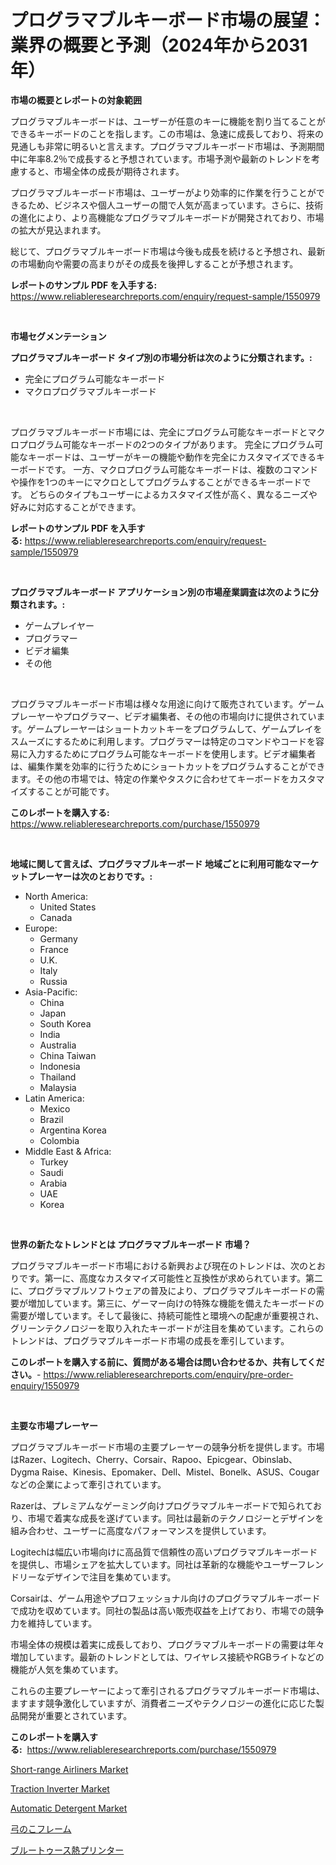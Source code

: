 <p><h1>プログラマブルキーボード市場の展望：業界の概要と予測（2024年から2031年）</h1></p><p><strong>市場の概要とレポートの対象範囲</strong></p>
<p><p>プログラマブルキーボードは、ユーザーが任意のキーに機能を割り当てることができるキーボードのことを指します。この市場は、急速に成長しており、将来の見通しも非常に明るいと言えます。プログラマブルキーボード市場は、予測期間中に年率8.2％で成長すると予想されています。市場予測や最新のトレンドを考慮すると、市場全体の成長が期待されます。</p><p>プログラマブルキーボード市場は、ユーザーがより効率的に作業を行うことができるため、ビジネスや個人ユーザーの間で人気が高まっています。さらに、技術の進化により、より高機能なプログラマブルキーボードが開発されており、市場の拡大が見込まれます。</p><p>総じて、プログラマブルキーボード市場は今後も成長を続けると予想され、最新の市場動向や需要の高まりがその成長を後押しすることが予想されます。</p></p>
<p><strong>レポートのサンプル PDF を入手する:</strong> <a href="https://www.reliableresearchreports.com/enquiry/request-sample/1550979">https://www.reliableresearchreports.com/enquiry/request-sample/1550979</a></p>
<p>&nbsp;</p>
<p><strong>市場セグメンテーション</strong></p>
<p><strong>プログラマブルキーボード タイプ別の市場分析は次のように分類されます。:</strong></p>
<p><ul><li>完全にプログラム可能なキーボード</li><li>マクロプログラマブルキーボード</li></ul></p>
<p>&nbsp;</p>
<p><p>プログラマブルキーボード市場には、完全にプログラム可能なキーボードとマクロプログラム可能なキーボードの2つのタイプがあります。 完全にプログラム可能なキーボードは、ユーザーがキーの機能や動作を完全にカスタマイズできるキーボードです。 一方、マクロプログラム可能なキーボードは、複数のコマンドや操作を1つのキーにマクロとしてプログラムすることができるキーボードです。 どちらのタイプもユーザーによるカスタマイズ性が高く、異なるニーズや好みに対応することができます。</p></p>
<p><strong>レポートのサンプル PDF を入手する:</strong>&nbsp;<a href="https://www.reliableresearchreports.com/enquiry/request-sample/1550979">https://www.reliableresearchreports.com/enquiry/request-sample/1550979</a></p>
<p>&nbsp;</p>
<p><strong> プログラマブルキーボード アプリケーション別の市場産業調査は次のように分類されます。:</strong></p>
<p><ul><li>ゲームプレイヤー</li><li>プログラマー</li><li>ビデオ編集</li><li>その他</li></ul></p>
<p>&nbsp;</p>
<p><p>プログラマブルキーボード市場は様々な用途に向けて販売されています。ゲームプレーヤーやプログラマー、ビデオ編集者、その他の市場向けに提供されています。ゲームプレーヤーはショートカットキーをプログラムして、ゲームプレイをスムーズにするために利用します。プログラマーは特定のコマンドやコードを容易に入力するためにプログラム可能なキーボードを使用します。ビデオ編集者は、編集作業を効率的に行うためにショートカットをプログラムすることができます。その他の市場では、特定の作業やタスクに合わせてキーボードをカスタマイズすることが可能です。</p></p>
<p><strong>このレポートを購入する:</strong>&nbsp; <a href="https://www.reliableresearchreports.com/purchase/1550979">https://www.reliableresearchreports.com/purchase/1550979</a></p>
<p>&nbsp;</p>
<p><strong>地域に関して言えば、プログラマブルキーボード 地域ごとに利用可能なマーケットプレーヤーは次のとおりです。:</strong></p>
<p><ul>
    <li>
        North America:
        <ul>
            <li>United States</li>
            <li>Canada</li>
        </ul>
    </li>
    <li>
        Europe:
        <ul>
            <li>Germany</li>
            <li>France</li>
            <li>U.K.</li>
            <li>Italy</li>
            <li>Russia</li>
        </ul>
    </li>
    <li>
        Asia-Pacific:
        <ul>
            <li>China</li>
            <li>Japan</li>
            <li>South Korea</li>
            <li>India</li>
            <li>Australia</li>
            <li>China Taiwan</li>
            <li>Indonesia</li>
            <li>Thailand</li>
            <li>Malaysia</li>
        </ul>
    </li>
    <li>
        Latin America:
        <ul>
            <li>Mexico</li>
            <li>Brazil</li>
            <li>Argentina Korea</li>
            <li>Colombia</li>
        </ul>
    </li>
    <li>
        Middle East & Africa:
        <ul>
            <li>Turkey</li>
            <li>Saudi</li>
            <li>Arabia</li>
            <li>UAE</li>
            <li>Korea</li>
        </ul>
    </li>
    </ul></p>
<p>&nbsp;</p>
<p><strong>世界の新たなトレンドとは プログラマブルキーボード 市場？</strong></p>
<p><p>プログラマブルキーボード市場における新興および現在のトレンドは、次のとおりです。第一に、高度なカスタマイズ可能性と互換性が求められています。第二に、プログラマブルソフトウェアの普及により、プログラマブルキーボードの需要が増加しています。第三に、ゲーマー向けの特殊な機能を備えたキーボードの需要が増しています。そして最後に、持続可能性と環境への配慮が重要視され、グリーンテクノロジーを取り入れたキーボードが注目を集めています。これらのトレンドは、プログラマブルキーボード市場の成長を牽引しています。</p></p>
<p><strong>このレポートを購入する前に、質問がある場合は問い合わせるか、共有してください。</strong>- <a href="https://www.reliableresearchreports.com/enquiry/pre-order-enquiry/1550979">https://www.reliableresearchreports.com/enquiry/pre-order-enquiry/1550979</a></p>
<p>&nbsp;</p>
<p><strong>主要な市場プレーヤー</strong></p>
<p><p>プログラマブルキーボード市場の主要プレーヤーの競争分析を提供します。市場はRazer、Logitech、Cherry、Corsair、Rapoo、Epicgear、Obinslab、Dygma Raise、Kinesis、Epomaker、Dell、Mistel、Bonelk、ASUS、Cougarなどの企業によって牽引されています。</p><p>Razerは、プレミアムなゲーミング向けプログラマブルキーボードで知られており、市場で着実な成長を遂げています。同社は最新のテクノロジーとデザインを組み合わせ、ユーザーに高度なパフォーマンスを提供しています。</p><p>Logitechは幅広い市場向けに高品質で信頼性の高いプログラマブルキーボードを提供し、市場シェアを拡大しています。同社は革新的な機能やユーザーフレンドリーなデザインで注目を集めています。</p><p>Corsairは、ゲーム用途やプロフェッショナル向けのプログラマブルキーボードで成功を収めています。同社の製品は高い販売収益を上げており、市場での競争力を維持しています。</p><p>市場全体の規模は着実に成長しており、プログラマブルキーボードの需要は年々増加しています。最新のトレンドとしては、ワイヤレス接続やRGBライトなどの機能が人気を集めています。</p><p>これらの主要プレーヤーによって牽引されるプログラマブルキーボード市場は、ますます競争激化していますが、消費者ニーズやテクノロジーの進化に応じた製品開発が重要とされています。</p></p>
<p><strong>このレポートを購入する:</strong>&nbsp;&nbsp;<a href="https://www.reliableresearchreports.com/purchase/1550979">https://www.reliableresearchreports.com/purchase/1550979</a></p>
<p><p><a href="https://frill-swim-3cd.notion.site/Short-range-Airliners-Market-Challenges-Opportunities-and-Growth-Drivers-and-Major-Market-Players-d03d427d173645899bea0843a4cddbbb">Short-range Airliners Market</a></p><p><a href="https://issuu.com/reportprime-2/docs/traction-inverter-market-size-2030.pptx">Traction Inverter Market</a></p><p><a href="https://github.com/julyju69/Market-Research-Report-List-2/blob/main/automatic-detergent-market.md">Automatic Detergent Market</a></p><p><a href="https://medium.com/@novastamm2023/%E3%83%8F%E3%83%83%E3%82%AF%E3%82%BD%E3%83%BC%E3%83%95%E3%83%AC%E3%83%BC%E3%83%A0%E3%81%AE%E5%B8%82%E5%A0%B4%E8%A6%8F%E6%A8%A1-cagr-%E5%8B%95%E5%90%912024-2030-ea051e4cec39">弓のこフレーム</a></p><p><a href="https://github.com/CloydAbbott2023/Market-Research-Report-List-1/blob/main/68924066901.md">ブルートゥース熱プリンター</a></p></p>